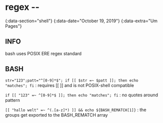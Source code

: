 # regex --
{:data-section="shell"}
{:data-date="October 19, 2019"}
{:data-extra="Um Pages"}

## INFO
bash uses POSIX ERE regex standard

## BASH

`str="123";patt="^[0-9]*$"; if [[ $str =~ $patt ]]; then echo "matches"; fi`
: requires [[ ]] and is not POSIX-shell compatible


`if [[ "123" =~ ^[0-9]*$ ]]; then echo "matches"; fi`
: no quotes around pattern

`[[ "hallo welt" =~ ^(.[a-z]*) ]] && echo ${BASH_REMATCH[1]}`
: the groups get exported to the BASH_REMATCH array
